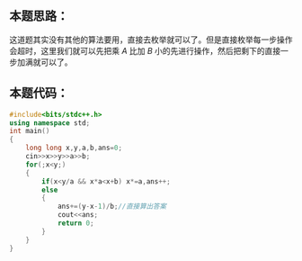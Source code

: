 ## 本题思路：
这道题其实没有其他的算法要用，直接去枚举就可以了。但是直接枚举每一步操作会超时，这里我们就可以先把乘 $A$ 比加 $B$ 小的先进行操作，然后把剩下的直接一步加满就可以了。
## 本题代码：
```cpp
#include<bits/stdc++.h>
using namespace std;
int main()
{
	long long x,y,a,b,ans=0;
	cin>>x>>y>>a>>b;
	for(;x<y;)
	{
		if(x<y/a && x*a<x+b) x*=a,ans++;
		else
		{
			ans+=(y-x-1)/b;//直接算出答案
			cout<<ans;
			return 0;
		}
	}
}
```
